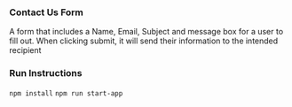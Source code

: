 
### Contact Us Form

A form that includes a Name, Email, Subject and message box for a user to fill out. When clicking submit, it will send their information to the intended recipient


### Run Instructions

`npm install`
`npm run start-app`

